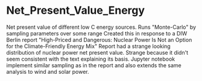 # Net_Present_Value_Energy
Net present value of different low C energy sources. Runs "Monte-Carlo" by sampling parameters over some range
Created this in response to a DIW Berlin report "High-Priced and Dangerous: Nuclear Power Is Not an Option for the Climate-Friendly Energy Mix"
Report had a strange looking distribution of nuclear power net present value. Strange because it didn't seem consistent with the text explaining its basis.
Jupyter notebook implement similar sampling as in the report and also extends the same analysis to wind and solar power.
